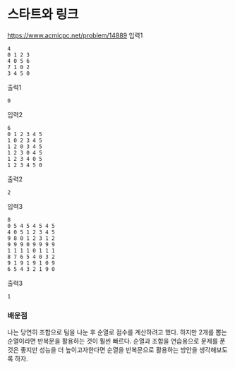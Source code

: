# 스타트와 링크
https://www.acmicpc.net/problem/14889
입력1
```text
4
0 1 2 3
4 0 5 6
7 1 0 2
3 4 5 0
```
출력1
```text
0
```
입력2
```text
6
0 1 2 3 4 5
1 0 2 3 4 5
1 2 0 3 4 5
1 2 3 0 4 5
1 2 3 4 0 5
1 2 3 4 5 0
```
출력2
```text
2
```
입력3
```text
8
0 5 4 5 4 5 4 5
4 0 5 1 2 3 4 5
9 8 0 1 2 3 1 2
9 9 9 0 9 9 9 9
1 1 1 1 0 1 1 1
8 7 6 5 4 0 3 2
9 1 9 1 9 1 0 9
6 5 4 3 2 1 9 0
```
출력3
```text
1
```

### 배운점
나는 당연히 조합으로 팀을 나눈 후 순열로 점수를 계산하려고 했다. 하지만 2개를 뽑는 순열이라면 반복문을 활용하는 것이 훨씬 빠르다.
순열과 조합을 연습용으로 문제를 푼 것은 좋지만 성능을 더 높이고자한다면 순열을 반복문으로 활용하는 방안을 생각해보도록 하자.